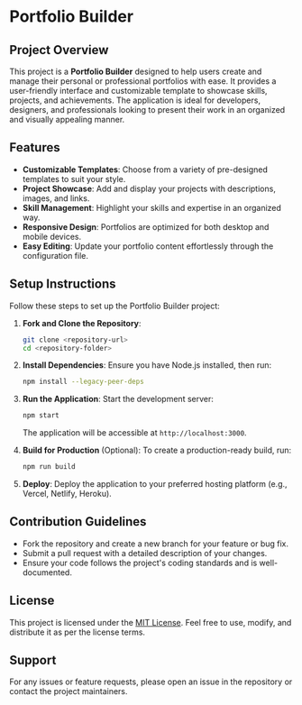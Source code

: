 # Portfolio Builder

## Project Overview

This project is a **Portfolio Builder** designed to help users create and manage their personal or professional portfolios with ease. It provides a user-friendly interface and customizable template to showcase skills, projects, and achievements. The application is ideal for developers, designers, and professionals looking to present their work in an organized and visually appealing manner.

## Features

- **Customizable Templates**: Choose from a variety of pre-designed templates to suit your style.
- **Project Showcase**: Add and display your projects with descriptions, images, and links.
- **Skill Management**: Highlight your skills and expertise in an organized way.
- **Responsive Design**: Portfolios are optimized for both desktop and mobile devices.
- **Easy Editing**: Update your portfolio content effortlessly through the configuration file.

## Setup Instructions

Follow these steps to set up the Portfolio Builder project:

1. **Fork and Clone the Repository**:

    ```bash
    git clone <repository-url>
    cd <repository-folder>
    ```

2. **Install Dependencies**:
    Ensure you have Node.js installed, then run:

    ```bash
    npm install --legacy-peer-deps
    ```

3. **Run the Application**:
    Start the development server:

    ```bash
    npm start
    ```

    The application will be accessible at `http://localhost:3000`.

4. **Build for Production** (Optional):
    To create a production-ready build, run:

    ```bash
    npm run build
    ```

5. **Deploy**:
    Deploy the application to your preferred hosting platform (e.g., Vercel, Netlify, Heroku).

## Contribution Guidelines

- Fork the repository and create a new branch for your feature or bug fix.
- Submit a pull request with a detailed description of your changes.
- Ensure your code follows the project's coding standards and is well-documented.

## License

This project is licensed under the [MIT License](LICENSE). Feel free to use, modify, and distribute it as per the license terms.

## Support

For any issues or feature requests, please open an issue in the repository or contact the project maintainers.
